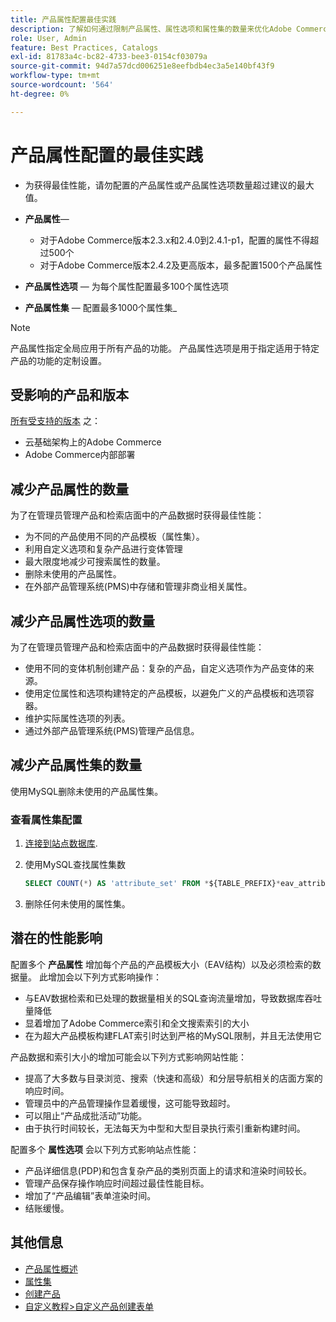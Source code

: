 ```yaml
---
title: 产品属性配置最佳实践
description: 了解如何通过限制产品属性、属性选项和属性集的数量来优化Adobe Commerce性能
role: User, Admin
feature: Best Practices, Catalogs
exl-id: 81783a4c-bc82-4733-bee3-0154cf03079a
source-git-commit: 94d7a57dcd006251e8eefbdb4ec3a5e140bf43f9
workflow-type: tm+mt
source-wordcount: '564'
ht-degree: 0%

---
```


# 产品属性配置的最佳实践

- 为获得最佳性能，请勿配置的产品属性或产品属性选项数量超过建议的最大值。

- **产品属性**—
   - 对于Adobe Commerce版本2.3.x和2.4.0到2.4.1-p1，配置的属性不得超过500个
   - 对于Adobe Commerce版本2.4.2及更高版本，最多配置1500个产品属性
- **产品属性选项** — 为每个属性配置最多100个属性选项
- **产品属性集** — 配置最多1000个属性集_
>[!NOTE]
>
>产品属性指定全局应用于所有产品的功能。 产品属性选项是用于指定适用于特定产品的功能的定制设置。

## 受影响的产品和版本

[所有受支持的版本](../../../release/versions.md) 之：

- 云基础架构上的Adobe Commerce
- Adobe Commerce内部部署

## 减少产品属性的数量

为了在管理员管理产品和检索店面中的产品数据时获得最佳性能：

- 为不同的产品使用不同的产品模板（属性集）。
- 利用自定义选项和复杂产品进行变体管理
- 最大限度地减少可搜索属性的数量。
- 删除未使用的产品属性。
- 在外部产品管理系统(PMS)中存储和管理非商业相关属性。

## 减少产品属性选项的数量

为了在管理员管理产品和检索店面中的产品数据时获得最佳性能：

- 使用不同的变体机制创建产品：复杂的产品，自定义选项作为产品变体的来源。
- 使用定位属性和选项构建特定的产品模板，以避免广义的产品模板和选项容器。
- 维护实际属性选项的列表。
- 通过外部产品管理系统(PMS)管理产品信息。

## 减少产品属性集的数量

使用MySQL删除未使用的产品属性集。

### 查看属性集配置

1. [连接到站点数据库](https://devdocs.magento.com/cloud/project/services-mysql.html#connect-to-the-database).

1. 使用MySQL查找属性集数

   ```sql
   SELECT COUNT(*) AS 'attribute_set' FROM *${TABLE_PREFIX}*eav_attribute_set;
   ```

1. 删除任何未使用的属性集。

## 潜在的性能影响

配置多个 **产品属性** 增加每个产品的产品模板大小（EAV结构）以及必须检索的数据量。 此增加会以下列方式影响操作：

- 与EAV数据检索和已处理的数据量相关的SQL查询流量增加，导致数据库吞吐量降低
- 显着增加了Adobe Commerce索引和全文搜索索引的大小
- 在为超大产品模板构建FLAT索引时达到严格的MySQL限制，并且无法使用它

产品数据和索引大小的增加可能会以下列方式影响网站性能：

- 提高了大多数与目录浏览、搜索（快速和高级）和分层导航相关的店面方案的响应时间。
- 管理员中的产品管理操作显着缓慢，这可能导致超时。
- 可以阻止“产品成批活动”功能。
- 由于执行时间较长，无法每天为中型和大型目录执行索引重新构建时间。

配置多个 **属性选项** 会以下列方式影响站点性能：

- 产品详细信息(PDP)和包含复杂产品的类别页面上的请求和渲染时间较长。
- 管理产品保存操作响应时间超过最佳性能目标。
- 增加了“产品编辑”表单渲染时间。
- 结账缓慢。

## 其他信息

- [产品属性概述](https://experienceleague.adobe.com/docs/commerce-admin/catalog/product-attributes/product-attributes.html)
- [属性集](https://experienceleague.adobe.com/docs/commerce-admin/catalog/product-attributes/create/attribute-sets.html)
- [创建产品](https://experienceleague.adobe.com/docs/commerce-admin/catalog/products/product-create.html)
- [自定义教程>自定义产品创建表单](https://developer.adobe.com/commerce/php/tutorials/admin/custom-product-creation-form/)
